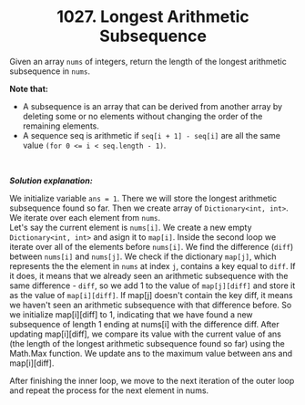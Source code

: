 ﻿<h1 align="center">1027. Longest Arithmetic Subsequence</h1>

Given an array `nums` of integers, return the length of the longest arithmetic subsequence in `nums`.

**Note that:**

 - A subsequence is an array that can be derived from another array by deleting some or no elements without changing the order of the remaining elements.
 - A sequence seq is arithmetic if `seq[i + 1] - seq[i]` are all the same value `(for 0 <= i < seq.length - 1)`.

<br>

***Solution explanation:***

We initialize variable `ans = 1`. There we will store the longest arithmetic subsequence found so far.
Then we create array of `Dictionary<int, int>`. <br>
We iterate over each element from `nums`. <br>
Let's say the current element is `nums[i]`. We create a new empty `Dictionary<int, int>` and asign
it to `map[i]`. Inside the second loop we iterate over all of the elements before `nums[i]`.
We find the difference (`diff`) between `nums[i]` and `nums[j]`. We check if the dictionary `map[j]`, which represents
the the element in `nums` at index `j`, contains a key equal to `diff`. If it does, it means that
we already seen an arithmetic subsequence with the same difference - `diff`, so we add 1 to the value of 
`map[j][diff]` and store it as the value of `map[i][diff]`. If map[j] doesn't contain the key diff, it means we haven't seen an arithmetic subsequence with that difference before. So we initialize map[i][diff] to 1, indicating that we have found a new subsequence of length 1 ending at nums[i] with the difference diff.
After updating map[i][diff], we compare its value with the current value of ans (the length of the longest arithmetic subsequence found so far) using the Math.Max function. We update ans to the maximum value between ans and map[i][diff].

After finishing the inner loop, we move to the next iteration of the outer loop and repeat the process for the next element in nums.